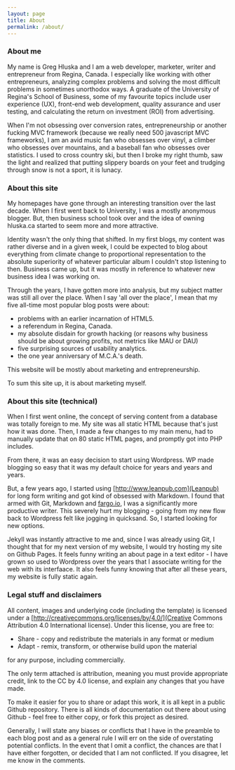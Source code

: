 ```yaml
---
layout: page
title: About
permalink: /about/
---
```


### About me

My name is Greg Hluska and I am a web developer, marketer, writer and entrepreneur from Regina, Canada. I especially like working with other entrepreneurs, analyzing complex problems and solving the most difficult problems in sometimes unorthodox ways. A graduate of the University of Regina's School of Business, some of my favourite topics include user experience (UX), front-end web development, quality assurance and user testing, and calculating the return on investment (ROI) from advertising.

When I'm not obsessing over conversion rates, entrepreneurship or another fucking MVC framework (because we really need 500 javascript MVC frameworks), I am an avid music fan who obsesses over vinyl, a climber who obsesses over mountains, and a baseball fan who obsesses over statistics. I used to cross country ski, but then I broke my right thumb, saw the light and realized that putting slippery boards on your feet and trudging through snow is not a sport, it is lunacy.

### About this site

My homepages have gone through an interesting transition over the last decade. When I first went back to University, I was a mostly anonymous blogger. But, then business school took over and the idea of owning hluska.ca started to seem more and more attractive.

Identity wasn't the only thing that shifted. In my first blogs, my content was rather diverse and in a given week, I could be expected to blog about everything from climate change to proportional representation to the absolute  superiority of whatever particular album I couldn't stop listening to then. Business came up, but it was mostly in reference to whatever new business idea I was working on.

Through the years, I have gotten more into analysis, but my subject matter was still all over the place. When I say 'all over the place', I mean that my five all-time most popular blog posts were about:

- problems with an earlier incarnation of HTML5.
- a referendum in Regina, Canada.
- my absolute disdain for growth hacking (or reasons why business should be about growing profits, not metrics like MAU or DAU)
- five surprising sources of usability analytics.
- the one year anniversary of M.C.A.'s death.

This website will be mostly about marketing and entrepreneurship.

To sum this site up, it is about marketing myself.

### About this site (technical)

When I first went online, the concept of serving content from a database was totally foreign to me. My site was all static HTML because that's just how it was done. Then, I made a few changes to my main menu, had to manually update that on 80 static HTML pages, and promptly got into PHP includes.

From there, it was an easy decision to start using Wordpress. WP made blogging so easy that it was my default choice for years and years and years.

But, a few years ago, I started using [http://www.leanpub.com](Leanpub) for long form writing and got kind of obsessed with Markdown. I found that armed with Git, Markdown and [fargo.io](Fargo.io), I was a significantly more productive writer. This severely hurt my blogging - going from my new flow back to Wordpress felt like jogging in quicksand. So, I started looking for new options.

Jekyll was instantly attractive to me and, since I was already using Git, I thought that for my next version of my website, I would try hosting my site on Github Pages. It feels funny writing an about page in a text editor - I have grown so used to Wordpress over the years that I associate writing for the web with its interfaace. It also feels funny knowing that after all these years, my website is fully static again.

### Legal stuff and disclaimers

All content, images and underlying code (including the template) is licensed under a [http://creativecommons.org/licenses/by/4.0/](Creative Commons Attribution 4.0 International license). Under this license, you are free to:

* Share - copy and redistribute the materials in any format or medium
* Adapt - remix, transform, or otherwise build upon the material

for any purpose, including commercially.

The only term attached is attribution, meaning you must provide appropriate credit, link to the CC by 4.0 license, and explain any changes that you have made.

To make it easier for you to share or adapt this work, it is all kept in a public Github repository. There is all kinds of documentation out there about using Github - feel free to either copy, or fork this project as desired.

Generally, I will state any biases or conflicts that I have in the preamble to each blog post and as a general rule I will err on the side of overstating potential conflicts. In the event that I omit a conflict, the chances are that I have either forgotten, or decided that I am not conflicted. If you disagree, let me know in the comments.
